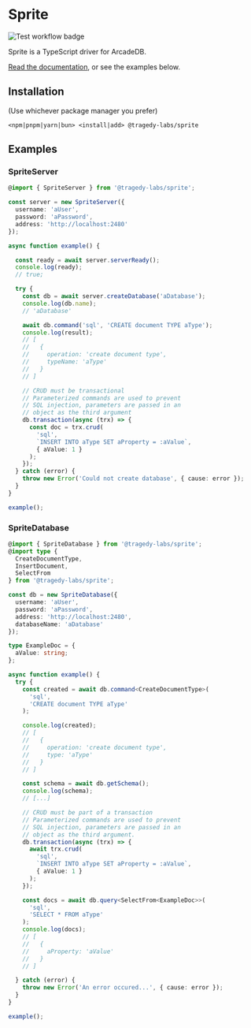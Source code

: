 # Sprite

![Test workflow badge](https://github.com/tragedy-labs/sprite/actions/workflows/commit.yml/badge.svg?event=push)

Sprite is a TypeScript driver for ArcadeDB.

[Read the documentation](https://sprite.tragedy.dev), or see the examples below.

## Installation

(Use whichever package manager you prefer)

`<npm|pnpm|yarn|bun> <install|add> @tragedy-labs/sprite`

## Examples

### SpriteServer

```ts
@import { SpriteServer } from '@tragedy-labs/sprite';

const server = new SpriteServer({
  username: 'aUser',
  password: 'aPassword',
  address: 'http://localhost:2480'
});

async function example() {

  const ready = await server.serverReady();
  console.log(ready);
  // true;

  try {
    const db = await server.createDatabase('aDatabase');
    console.log(db.name);
    // 'aDatabase'

    await db.command('sql', 'CREATE document TYPE aType');
    console.log(result);
    // [
    //   {
    //     operation: 'create document type',
    //     typeName: 'aType'
    //   }
    // ]

    // CRUD must be transactional
    // Parameterized commands are used to prevent
    // SQL injection, parameters are passed in an
    // object as the third argument
    db.transaction(async (trx) => {
      const doc = trx.crud(
        'sql',
        `INSERT INTO aType SET aProperty = :aValue`,
        { aValue: 1 }
      );
    });
  } catch (error) {
    throw new Error('Could not create database', { cause: error });
  }
}

example();

```

### SpriteDatabase

```ts
@import { SpriteDatabase } from '@tragedy-labs/sprite';
@import type {
  CreateDocumentType,
  InsertDocument,
  SelectFrom
} from '@tragedy-labs/sprite';

const db = new SpriteDatabase({
  username: 'aUser',
  password: 'aPassword',
  address: 'http://localhost:2480',
  databaseName: 'aDatabase'
});

type ExampleDoc = {
  aValue: string;
};

async function example() {
  try {
    const created = await db.command<CreateDocumentType>(
      'sql',
      'CREATE document TYPE aType'
    );

    console.log(created);
    // [
    //   {
    //     operation: 'create document type',
    //     type: 'aType'
    //   }
    // ]

    const schema = await db.getSchema();
    console.log(schema);
    // [...]

    // CRUD must be part of a transaction
    // Parameterized commands are used to prevent
    // SQL injection, parameters are passed in an
    // object as the third argument.
    db.transaction(async (trx) => {
      await trx.crud(
        'sql',
        `INSERT INTO aType SET aProperty = :aValue`,
        { aValue: 1 }
      );
    });

    const docs = await db.query<SelectFrom<ExampleDoc>>(
      'sql',
      'SELECT * FROM aType'
    );
    console.log(docs);
    // [
    //   {
    //     aProperty: 'aValue'
    //   }
    // ]

  } catch (error) {
    throw new Error('An error occured...', { cause: error });
  }
}

example();

```
